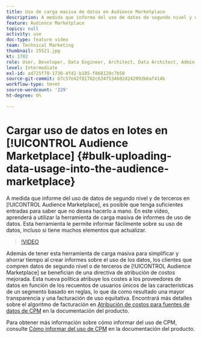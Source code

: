 ```yaml
---
title: Uso de carga masiva de datos en Audience Marketplace
description: A medida que informa del uso de datos de segundo nivel y de terceros en el Audience Marketplace, es posible que tenga suficientes entradas para comprobar que no desea hacerlo a mano. En este vídeo, aprenderá a utilizar la herramienta de carga masiva de informes de uso de datos para poder informar fácilmente sobre su uso de datos, incluso si tiene muchos elementos que actualizar.
feature: Audience Marketplace
topics: null
activity: use
doc-type: feature video
team: Technical Marketing
thumbnail: 25521.jpg
kt: 1782
role: User, Developer, Data Engineer, Architect, Data Architect, Admin, Leader
level: Intermediate
exl-id: ad725f78-1730-4f42-b185-f868120c7b50
source-git-commit: b7c57e42f81762c634f534602d242092b6af414b
workflow-type: tm+mt
source-wordcount: '229'
ht-degree: 0%

---
```


# Cargar uso de datos en lotes en [!UICONTROL Audience Marketplace] {#bulk-uploading-data-usage-into-the-audience-marketplace}

A medida que informe del uso de datos de segundo nivel y de terceros en [!UICONTROL Audience Marketplace], es posible que tenga suficientes entradas para saber que no desea hacerlo a mano. En este vídeo, aprenderá a utilizar la herramienta de carga masiva de informes de uso de datos. Esta herramienta le permite informar fácilmente sobre su uso de datos, incluso si tiene muchos elementos que actualizar.

>[!VIDEO](https://video.tv.adobe.com/v/25521/?quality=12)

Además de tener esta herramienta de carga masiva para simplificar y ahorrar tiempo al crear informes sobre el uso de los datos, los clientes que compren datos de segundo nivel o de terceros de [!UICONTROL Audience Marketplace] se benefician de una directiva de atribución de costos mejorada. Esta nueva política atribuye los costes a los proveedores de datos en función de los recuentos de usuarios únicos de las características de un segmento basado en reglas, lo que da como resultado una mayor transparencia y una facturación de uso equitativa.
Encontrará más detalles sobre el algoritmo de facturación en [Atribución de costos para fuentes de datos de CPM](https://experiencecloud.adobe.com/resources/help/es_ES/aam/marketplace_cpm_billing.html) en la documentación del producto.

Para obtener más información sobre cómo informar del uso de CPM, consulte [Cómo informar del uso de CPM](https://experiencecloud.adobe.com/resources/help/es_ES/aam/t_marketplace_report_cpm_usage.html) en la documentación del producto.

